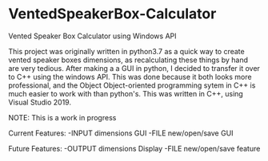 # VentedSpeakerBox-Calculator

Vented Speaker Box Calculator using Windows API

This project was originally written in python3.7 as a quick way to create vented speaker boxes dimensions, as recalculating these things by hand are very tedious. After making a a GUI in python, I decided to transfer it over to C++ using the windows API. This was done because it both looks more professional, and the Object Object-oriented programming sytem in C++ is much easier to work with than python's. This was written in C++, using Visual Studio 2019.

NOTE:
This is a work in progress

Current Features:
-INPUT dimensions GUI
-FILE new/open/save GUI

Future Features:
-OUTPUT dimensions Display
-FILE new/open/save feature
